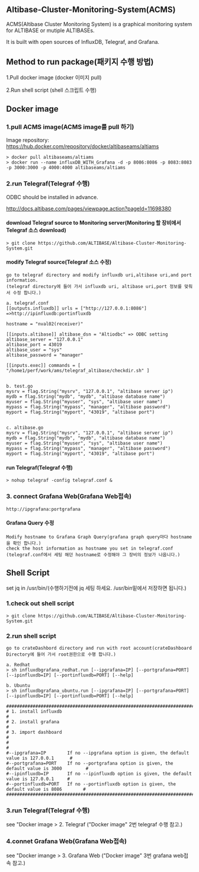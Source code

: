 ## Altibase-Cluster-Monitoring-System(ACMS)
ACMS(Altibase Cluster Monitoring System) is a graphical monitoring system for ALTIBASE or mutiple ALTIBASEs.

It is built with open sources of InfluxDB, Telegraf, and Grafana.

## Method to run package(패키지 수행 방법)
1.Pull docker image (docker 이미지 pull)

2.Run shell script (shell 스크립트 수행)
## Docker image
### 1.pull ACMS image(ACMS image를 pull 하기)
Image repository: https://hub.docker.com/repository/docker/altibaseams/altiams
```
> docker pull altibaseams/altiams
> docker run --name influxDB_WITH_Grafana -d -p 8086:8086 -p 8083:8083 -p 3000:3000 -p 4000:4000 altibaseams/altiams
```
### 2.run Telegraf(Telegraf 수행)
ODBC should be installed in advance.

http://docs.altibase.com/pages/viewpage.action?pageId=11698380
#### download Telegraf source to Monitoring server(Monitoring 할 장비에서 Telegraf 소스 download)
```
> git clone https://github.com/ALTIBASE/Altibase-Cluster-Monitoring-System.git
```
#### modify Telegraf source(Telegraf 소스 수정)
```
go to telegraf directory and modify influxdb uri,altibase uri,and port information.
(telegraf directory에 들어 가서 influxdb uri, altibase uri,port 정보를 맞춰서 수정 합니다.)
 
a. telegraf.conf
[[outputs.influxdb]] urls = ["http://127.0.0.1:8086"] =>http://ipinfluxdb:portinfluxdb

hostname = "nval02(receiver)"

[[inputs.altibase]] altibase_dsn = "Altiodbc" => ODBC setting
altibase_server = "127.0.0.1"
altibase_port = 43019
altibase_user = "sys"
altibase_password = "manager"

[[inputs.exec]] commands = [ "/home1/perf/work/ams/telegraf_altibase/checkdir.sh" ]


b. test.go
mysrv = flag.String("mysrv", "127.0.0.1", "altibase server ip")
mydb = flag.String("mydb", "mydb", "altibase database name")
myuser = flag.String("myuser", "sys", "altibase user name")
mypass = flag.String("mypass", "manager", "altibase password")
myport = flag.String("myport", "43019", "altibase port")


c. altibase.go
mysrv = flag.String("mysrv", "127.0.0.1", "altibase server ip")
mydb = flag.String("mydb", "mydb", "altibase database name")
myuser = flag.String("myuser", "sys", "altibase user name")
mypass = flag.String("mypass", "manager", "altibase password")
myport = flag.String("myport", "43019", "altibase port")
```
#### run Telegraf(Telegraf 수행)
```
> nohup telegraf -config telegraf.conf &
```
### 3. connect Grafana Web(Grafana Web접속)
```
http://ipgrafana:portgrafana
```
#### Grafana Query 수정
```
Modify hostname to Grafana Graph Query(grafana graph query마다 hostname을 확인 합니다.)
check the host information as hostname you set in telegraf.conf
(telegraf.conf에서 세팅 해던 hostname로 수정해야 그 장비의 정보가 나옵니다.)
```
## Shell Script
set jq in /usr/bin/(수행하기전에 jq 세팅 하세요.  /usr/bin밑에서 저장하면 됩니다.)

### 1.check out shell script 
```
> git clone https://github.com/ALTIBASE/Altibase-Cluster-Monitoring-System.git
```
### 2.run shell script
```
go to crateDashbord directory and run with root account(crateDashboard Directory에 들어 가서 root권한으로 수행 합니다.)

a. Redhat
> sh influxdbgrafana_redhat.run [--ipgrafana=IP] [--portgrafana=PORT] [--ipinfluxdb=IP] [--portinfluxdb=PORT] [--help]
 
b. Ubuntu
> sh influxdbgrafana_ubuntu.run [--ipgrafana=IP] [--portgrafana=PORT] [--ipinfluxdb=IP] [--portinfluxdb=PORT] [--help]
 
###############################################################################################
# 1. install influxdb                                                                         #
# 2. install grafana                                                                          #
# 3. import dashboard                                                                         #
#                                                                                             #
#--ipgrafana=IP        If no --ipgrafana option is given, the default value is 127.0.0.1      # 
#--portgrafana=PORT    If no --portgrafana option is given, the default value is 3000         #  
#--ipinfluxdb=IP       If no --ipinfluxdb option is given, the default value is 127.0.0.1     #
#--portinfluxdb=PORT   If no --portinfluxdb option is given, the default value is 8086        #   
###############################################################################################
```
### 3.run Telegraf(Telegraf 수행)
see "Docker image > 2. Telegraf
("Docker image" 2번 telegraf 수행 참고.)
### 4.connet Grafana Web(Grafana Web접속)
see "Docker imange > 3. Grafana Web
("Docker image" 3번 grafana web접속 참고.)
